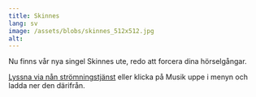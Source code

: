 ```yaml
---
title: Skinnes
lang: sv
image: /assets/blobs/skinnes_512x512.jpg
alt:
---
```


Nu finns vår nya singel Skinnes ute, redo att forcera dina hörselgångar.

[Lyssna via nån strömningstjänst](https://RecordU.lnk.to/2BswO0) eller klicka på Musik uppe i menyn och ladda ner den därifrån.
